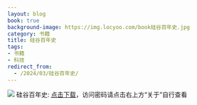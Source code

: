 ```yaml
---
layout: blog
book: true
background-image: https://img.locyoo.com/book硅谷百年史.jpg
category: 书籍
title: 硅谷百年史
tags:
- 书籍
- 科技
redirect_from:
  - /2024/03/硅谷百年史/
---
```

![](https://img.locyoo.com/book硅谷百年史.jpg)
硅谷百年史: <a name = "ref1" href="https://089m.com/f/50983618-1314076298-a7f951?p=3619">点击下载</a>，访问密码请点击右上方“关于”自行查看